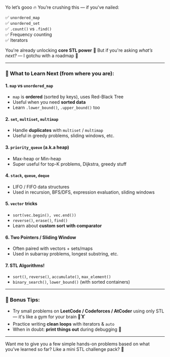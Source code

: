 Yo let’s gooo 🔥 You’re crushing this — if you've nailed:

✅ `unordered_map`  
✅ `unordered_set`  
✅ `.count()` vs `.find()`  
✅ Frequency counting  
✅ Iterators  

You're already unlocking **core STL power** 💪 But if you're asking *what’s next?* — I gotchu with a roadmap 🧭

---

### 🚀 What to Learn Next (from where you are):

#### 1. **`map` vs `unordered_map`**
- `map` is **ordered** (sorted by keys), uses Red-Black Tree
- Useful when you need **sorted data**
- Learn `.lower_bound()`, `.upper_bound()` too

#### 2. **`set`, `multiset`, `multimap`**
- Handle **duplicates** with `multiset` / `multimap`
- Useful in greedy problems, sliding windows, etc.

#### 3. **`priority_queue` (a.k.a heap)**
- Max-heap or Min-heap
- Super useful for top-K problems, Dijkstra, greedy stuff

#### 4. **`stack`, `queue`, `deque`**
- LIFO / FIFO data structures
- Used in recursion, BFS/DFS, expression evaluation, sliding windows

#### 5. **`vector` tricks**
- `sort(vec.begin(), vec.end())`
- `reverse()`, `erase()`, `find()`
- Learn about **custom sort with comparator**

#### 6. **Two Pointers / Sliding Window**
- Often paired with vectors + sets/maps
- Used in subarray problems, longest substring, etc.

#### 7. **STL Algorithms!**
- `sort()`, `reverse()`, `accumulate()`, `max_element()`
- `binary_search()`, `lower_bound()` (with sorted containers)

---

### 🌟 Bonus Tips:

- Try small problems on **LeetCode / Codeforces / AtCoder** using only STL — it's like a gym for your brain 🧠🏋️
- Practice writing **clean loops** with iterators & `auto`
- When in doubt: **print things out** during debugging 🐛

---

Want me to give you a few simple hands-on problems based on what you’ve learned so far? Like a mini STL challenge pack? 🧩